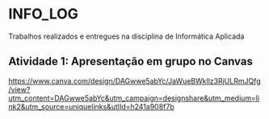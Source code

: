 # INFO_LOG
Trabalhos realizados e entregues na disciplina de Informática Aplicada
## Atividade 1: Apresentação em grupo no Canvas 
https://www.canva.com/design/DAGwwe5abYc/JaWueBWkllz3RjULRmJQfg/view?utm_content=DAGwwe5abYc&utm_campaign=designshare&utm_medium=link2&utm_source=uniquelinks&utlId=h241a908f7b

